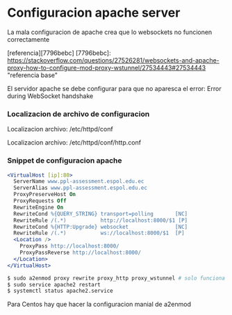 # Configuracion apache server

La mala configuracion de apache crea que lo websockets no funcionen correctamente

[referencia][7796bebc]
  [7796bebc]: https://stackoverflow.com/questions/27526281/websockets-and-apache-proxy-how-to-configure-mod-proxy-wstunnel/27534443#27534443 "referencia base"

El servidor apache se debe configurar para que no aparesca el error: Error during WebSocket handshake

### Localizacion de archivo de configuracion

Localizacion archivo: /etc/httpd/conf

Localizacion archivo: /etc/httpd/conf/http.conf

### Snippet de configuracion apache

```apache
<VirtualHost [ip]:80>
  ServerName www.ppl-assessment.espol.edu.ec
  ServerAlias www.ppl-assessment.espol.edu.ec
  ProxyPreserveHost On
  ProxyRequests Off
  RewriteEngine On
  RewriteCond %{QUERY_STRING} transport=polling       [NC]
  RewriteRule /(.*)           http://localhost:8000/$1 [P]
  RewriteCond %{HTTP:Upgrade} websocket               [NC]
  RewriteRule /(.*)           ws://localhost:8000/$1  [P]
  <Location />
    ProxyPass http://localhost:8000/
    ProxyPassReverse http://localhost:8000/
  </Location>
</VirtualHost>
```

```sh
$ sudo a2enmod proxy rewrite proxy_http proxy_wstunnel # solo funciona en UBUNTU
$ sudo service apache2 restart
$ systemctl status apache2.service
```

Para Centos hay que hacer la configuracion manial de a2enmod
